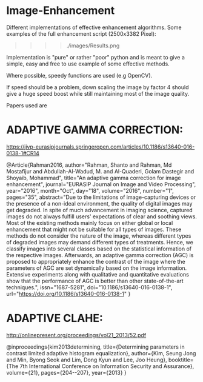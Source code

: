 # Image-Enhancement
Different implementations of effective enhancement algorithms.
Some examples of the full enhancement script (2500x3382 Pixel):

>>>> ./images/Results.png


Implementation is "pure" or rather "poor" python and is meant to give a simple, easy and free to use example of some effective methods.

Where possible, speedy functions are used (e.g OpenCV).

If speed should be a problem, down scaling the image by factor 4 should give a huge speed boost while still maintaining most of the image quality.

Papers used are


#  ADAPTIVE GAMMA CORRECTION: 
https://jivp-eurasipjournals.springeropen.com/articles/10.1186/s13640-016-0138-1#CR14


@Article{Rahman2016,
author="Rahman, Shanto
and Rahman, Md Mostafijur
and Abdullah-Al-Wadud, M.
and Al-Quaderi, Golam Dastegir
and Shoyaib, Mohammad",
title="An adaptive gamma correction for image enhancement",
journal="EURASIP Journal on Image and Video Processing",
year="2016",
month="Oct",
day="18",
volume="2016",
number="1",
pages="35",
abstract="Due to the limitations of image-capturing devices or the presence of a non-ideal environment, the quality of digital images may get degraded. In spite of much advancement in imaging science, captured images do not always fulfill users' expectations of clear and soothing views. Most of the existing methods mainly focus on either global or local enhancement that might not be suitable for all types of images. These methods do not consider the nature of the image, whereas different types of degraded images may demand different types of treatments. Hence, we classify images into several classes based on the statistical information of the respective images. Afterwards, an adaptive gamma correction (AGC) is proposed to appropriately enhance the contrast of the image where the parameters of AGC are set dynamically based on the image information. Extensive experiments along with qualitative and quantitative evaluations show that the performance of AGC is better than other state-of-the-art techniques.",
issn="1687-5281",
doi="10.1186/s13640-016-0138-1",
url="https://doi.org/10.1186/s13640-016-0138-1"
}




# ADAPTIVE CLAHE:
http://onlinepresent.org/proceedings/vol21_2013/52.pdf


@inproceedings{kim2013determining,
  title={Determining parameters in contrast limited adaptive histogram equalization},
  author={Kim, Seung Jong and Min, Byong Seok and Lim, Dong Kyun and Lee, Joo Heung},
  booktitle={The 7th International Conference on Information Security and Assurance},
  volume={21},
  pages={204--207},
  year={2013}
}

